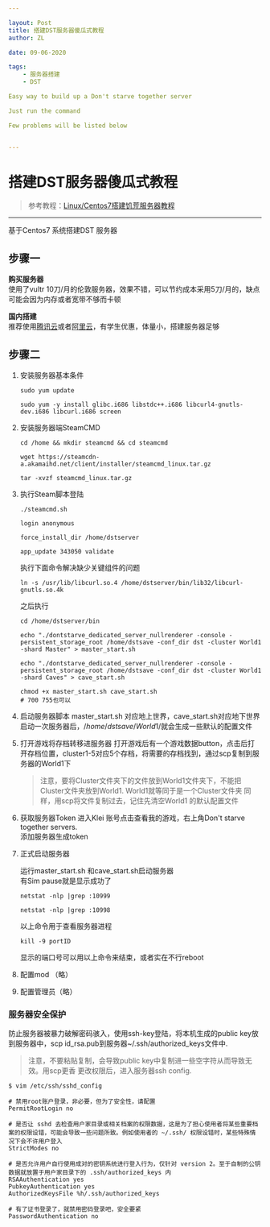 ```yaml
---

layout: Post
title: 搭建DST服务器傻瓜式教程
author: ZL

date: 09-06-2020

tags:
    - 服务器搭建
    - DST

Easy way to build up a Don't starve together server

Just run the command

Few problems will be listed below


---
```


# 搭建DST服务器傻瓜式教程

> 参考教程：[Linux/Centos7搭建饥荒服务器教程](https://blog.csdn.net/zhang41228/article/details/103106298)

-----

基于Centos7 系统搭建DST 服务器

## 步骤一

**购买服务器**  
使用了vultr 10刀/月的伦敦服务器，效果不错，可以节约成本采用5刀/月的，缺点可能会因为内存或者宽带不够而卡顿

**国内搭建**  
推荐使用[腾讯云](https://cloud.tencent.com/act/season?fromSource=gwzcw.3381379.3381379.3381379&utm_medium=cpc&utm_id=gwzcw.3381379.3381379.3381379&from=console&cps_key=3af275f3511e9383b8e9ce25be5f2cf2)或者[阿里云](https://cn.aliyun.com/minisite/goods?userCode=lozrsj6c)，有学生优惠，体量小，搭建服务器足够

## 步骤二

1. 安装服务器基本条件
   
    ``` shell
    sudo yum update

    sudo yum -y install glibc.i686 libstdc++.i686 libcurl4-gnutls-dev.i686 libcurl.i686 screen
    ```

2. 安装服务器端SteamCMD
    ``` shell
    cd /home && mkdir steamcmd && cd steamcmd

    wget https://steamcdn-a.akamaihd.net/client/installer/steamcmd_linux.tar.gz

    tar -xvzf steamcmd_linux.tar.gz
    ```

3. 执行Steam脚本登陆
    ``` shell
    ./steamcmd.sh

    login anonymous

    force_install_dir /home/dstserver

    app_update 343050 validate

    ```

    执行下面命令解决缺少关键组件的问题
    ``` shell
    ln -s /usr/lib/libcurl.so.4 /home/dstserver/bin/lib32/libcurl-gnutls.so.4k
    ```
    之后执行
    ``` shell
    cd /home/dstserver/bin

    echo "./dontstarve_dedicated_server_nullrenderer -console -persistent_storage_root /home/dstsave -conf_dir dst -cluster World1 -shard Master" > master_start.sh

    echo "./dontstarve_dedicated_server_nullrenderer -console -persistent_storage_root /home/dstsave -conf_dir dst -cluster World1 -shard Caves" > cave_start.sh

    chmod +x master_start.sh cave_start.sh
    # 700 755也可以
    ```
4. 启动服务器脚本
    master_start.sh 对应地上世界，cave_start.sh对应地下世界  
    启动一次服务器后，$/home/dstsave/World1/$就会生成一些默认的配置文件


5. 打开游戏将存档转移进服务器
   打开游戏后有一个游戏数据button，点击后打开存档位置，cluster1-5对应5个存档，将需要的存档找到，通过scp复制到服务器的World1下
   > 注意，要将Cluster文件夹下的文件放到World1文件夹下，不能把Cluster文件夹放到World1. World1就等同于是一个Cluster文件夹
   > 同样，用scp将文件复制过去，记住先清空World1 的默认配置文件

6. 获取服务器Token
    进入Klei 账号点击查看我的游戏，右上角Don't starve together servers.  
    添加服务器生成token

7. 正式启动服务器
   
   运行master_start.sh 和cave_start.sh启动服务器  
   有Sim pause就是显示成功了
    ```
    netstat -nlp |grep :10999

    netstat -nlp |grep :10998
    ```
    以上命令用于查看服务器进程  
    ```
    kill -9 portID
    ```
    显示的端口号可以用以上命令来结束，或者实在不行reboot

8. 配置mod （略）
   
9. 配置管理员（略）

### 服务器安全保护

防止服务器被暴力破解密码骇入，使用ssh-key登陆，将本机生成的public key放到服务器中，scp id_rsa.pub到服务器~/.ssh/authorized_keys文件中.  
> 注意，不要粘贴复制，会导致public key中复制进一些空字符从而导致无效。用scp更香
更改权限后，进入服务器ssh config.
``` shell
$ vim /etc/ssh/sshd_config

# 禁用root账户登录，非必要，但为了安全性，请配置
PermitRootLogin no

# 是否让 sshd 去检查用户家目录或相关档案的权限数据，这是为了担心使用者将某些重要档案的权限设错，可能会导致一些问题所致。例如使用者的 ~/.ssh/ 权限设错时，某些特殊情况下会不许用户登入
StrictModes no

# 是否允许用户自行使用成对的密钥系统进行登入行为，仅针对 version 2。至于自制的公钥数据就放置于用户家目录下的 .ssh/authorized_keys 内
RSAAuthentication yes
PubkeyAuthentication yes
AuthorizedKeysFile %h/.ssh/authorized_keys

# 有了证书登录了，就禁用密码登录吧，安全要紧
PasswordAuthentication no
```



